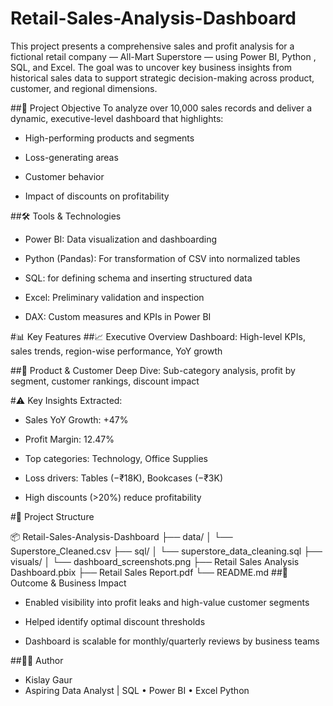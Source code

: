 # Retail-Sales-Analysis-Dashboard
This project presents a comprehensive sales and profit analysis for a fictional retail company — All-Mart Superstore — using Power BI, Python ,  SQL, and Excel. The goal was to uncover key business insights from historical sales data to support strategic decision-making across product, customer, and regional dimensions.

##📌 Project Objective
To analyze over 10,000 sales records and deliver a dynamic, executive-level dashboard that highlights:

- High-performing products and segments

- Loss-generating areas

- Customer behavior

- Impact of discounts on profitability

##🛠️ Tools & Technologies
- Power BI: Data visualization and dashboarding

- Python (Pandas): For transformation of CSV into normalized tables

- SQL: for defining schema and inserting structured data 

- Excel: Preliminary validation and inspection

- DAX: Custom measures and KPIs in Power BI

#📊 Key Features
##📈 Executive Overview Dashboard:
High-level KPIs, sales trends, region-wise performance, YoY growth

##🔎 Product & Customer Deep Dive:
Sub-category analysis, profit by segment, customer rankings, discount impact

#⚠️ Key Insights Extracted:

- Sales YoY Growth: +47%

- Profit Margin: 12.47%

- Top categories: Technology, Office Supplies

- Loss drivers: Tables (−₹18K), Bookcases (−₹3K)

- High discounts (>20%) reduce profitability

#📁 Project Structure

📦 Retail-Sales-Analysis-Dashboard
├── data/
│   └── Superstore_Cleaned.csv
├── sql/
│   └── superstore_data_cleaning.sql
├── visuals/
│   └── dashboard_screenshots.png
├── Retail Sales Analysis Dashboard.pbix
├── Retail Sales Report.pdf
└── README.md
##📌 Outcome & Business Impact
- Enabled visibility into profit leaks and high-value customer segments

- Helped identify optimal discount thresholds

- Dashboard is scalable for monthly/quarterly reviews by business teams

##👨‍💻 Author
- Kislay Gaur
- Aspiring Data Analyst | SQL • Power BI • Excel Python
